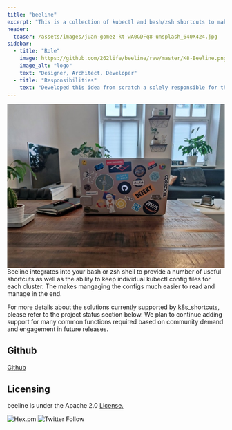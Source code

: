 ```yaml
---
title: "beeline"
excerpt: "This is a collection of kubectl and bash/zsh shortcuts to make interactions with Kubernetes a bit easier."
header:
  teaser: /assets/images/juan-gomez-kt-wA0GDFq8-unsplash_640X424.jpg
sidebar:
  - title: "Role"
    image: https://github.com/262life/beeline/raw/master/K8-Beeline.png
    image_alt: "logo"
    text: "Designer, Architect, Developer"
  - title: "Responsibilities"
    text: "Developed this idea from scratch a solely responsible for the project's direction"
---
```

<img align="left" src="/assets/images/alex-kulikov-BrunIOLQMfQ-unsplash_718X539.jpg">

Beeline integrates into your bash or zsh shell to provide a number of useful shortcuts as well as the ability to keep individual kubectl config files for each cluster. The makes mangaging the configs much easier to read and manage in the end.

For more details about the solutions currently supported by k8s_shortcuts, please refer to the project status section below. We plan to continue adding support for many common functions required based on community demand and engagement in future releases.

## Github 
[Github](https://github.com/262life/beeline)
## Licensing
beeline is under the Apache 2.0 [License.](https://github.com/262life/beeline/blob/master/LICENSE.md)

![Hex.pm](https://img.shields.io/hexpm/l/apa)
![Twitter Follow](https://img.shields.io/twitter/follow/262life_bob?style=social)
